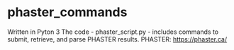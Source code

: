 # phaster_commands
Written in Pyton 3
The code - phaster_script.py - includes commands to submit, retrieve, and parse PHASTER results.
PHASTER: https://phaster.ca/
